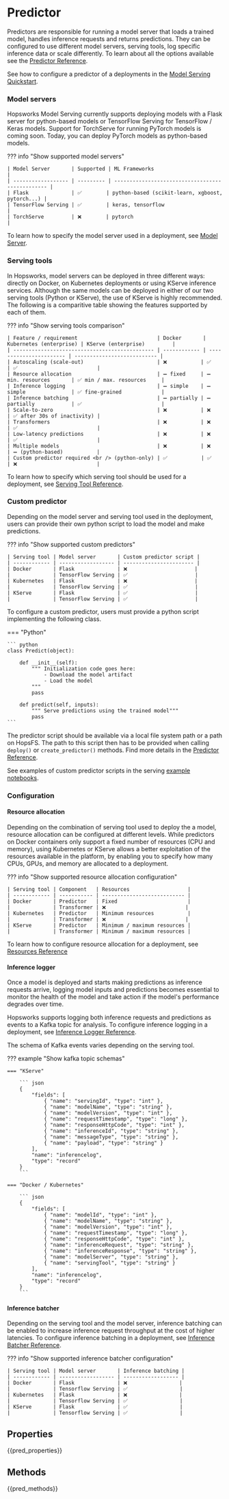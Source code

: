 # Predictor

Predictors are responsible for running a model server that loads a trained model, handles inference requests and returns predictions. They can be configured to use different model servers, serving tools, log specific inference data or scale differently. To learn about all the options available see the [Predictor Reference](predictor_api.md).

See how to configure a predictor of a deployments in the [Model Serving Quickstart](../../../model-serving/quickstart/#create).

### Model servers

Hopsworks Model Serving currently supports deploying models with a Flask server for python-based models or TensorFlow Serving for TensorFlow / Keras models. Support for TorchServe for running PyTorch models is coming soon. Today, you can deploy PyTorch models as python-based models.

??? info "Show supported model servers"

    | Model Server       | Supported | ML Frameworks                                    |
    | ------------------ | --------- | ------------------------------------------------ |
    | Flask              | ✅        | python-based (scikit-learn, xgboost, pytorch...) |
    | TensorFlow Serving | ✅        | keras, tensorflow                                |
    | TorchServe         | ❌        | pytorch                                          |


To learn how to specify the model server used in a deployment, see [Model Server](../predictor_api/#model_server).

### Serving tools

In Hopsworks, model servers can be deployed in three different ways: directly on Docker, on Kubernetes deployments or using KServe inference services.
Although the same models can be deployed in either of our two serving tools (Python or KServe), the use of KServe is highly recommended. The following is a comparitive table showing the features supported by each of them.

??? info "Show serving tools comparison"

    | Feature / requirement                          | Docker       | Kubernetes (enterprise) | KServe (enterprise)         |
    | ---------------------------------------------- | ------------ | ----------------------- | --------------------------- |
    | Autoscaling (scale-out)                        | ❌           | ✅                      | ✅                          |
    | Resource allocation                            | ➖ fixed     | ➖ min. resources       | ✅ min / max. resources     |
    | Inference logging                              | ➖ simple    | ➖ simple               | ✅ fine-grained             |
    | Inference batching                             | ➖ partially | ➖ partially            | ✅                          |
    | Scale-to-zero                                  | ❌           | ❌                      | ✅ after 30s of inactivity) |
    | Transformers                                   | ❌           | ❌                      | ✅                          |
    | Low-latency predictions                        | ❌           | ❌                      | ✅                          |
    | Multiple models                                | ❌           | ❌                      | ➖ (python-based)           |
    | Custom predictor required <br /> (python-only) | ✅           | ✅                      | ❌                          |

To learn how to specify which serving tool should be used for a deployment, see [Serving Tool Reference](../predictor_api/#serving_tool).

### Custom predictor

Depending on the model server and serving tool used in the deployment, users can provide their own python script to load the model and make predictions.

??? info "Show supported custom predictors"

    | Serving tool | Model server       | Custom predictor script |
    | ------------ | ------------------ | ----------------------- |
    | Docker       | Flask              | ❌                      |
    |              | TensorFlow Serving | ✅                      |
    | Kubernetes   | Flask              | ❌                      |
    |              | TensorFlow Serving | ✅                      |
    | KServe       | Flask              | ✅                      |
    |              | TensorFlow Serving | ✅                      |

To configure a custom predictor, users must provide a python script implementing the following class.

=== "Python"

    ``` python
    class Predict(object):

        def __init__(self):
            """ Initialization code goes here:
                - Download the model artifact
                - Load the model
            """
            pass

        def predict(self, inputs):
            """ Serve predictions using the trained model"""
            pass
    ```

The predictor script should be available via a local file system path or a path on HopsFS. The path to this script then has to be provided when calling `deploy()` or `create_predictor()` methods. Find more details in the [Predictor Reference](predictor_api.md).

See examples of custom predictor scripts in the serving [example notebooks](https://github.com/logicalclocks/hops-examples/blob/master/notebooks/ml/serving).

### Configuration

#### Resource allocation

Depending on the combination of serving tool used to deploy the a model, resource allocation can be configured at different levels. While predictors on Docker containers only support a fixed number of resources (CPU and memory), using Kubernetes or KServe allows a better exploitation of the resources available in the platform, by enabling you to specify how many CPUs, GPUs, and memory are allocated to a deployment.

??? info "Show supported resource allocation configuration"

    | Serving tool | Component   | Resources                   |
    | ------------ | ----------- | --------------------------- |
    | Docker       | Predictor   | Fixed                       |
    |              | Transformer | ❌                          |
    | Kubernetes   | Predictor   | Minimum resources           |
    |              | Transformer | ❌                          |
    | KServe       | Predictor   | Minimum / maximum resources |
    |              | Transformer | Minimum / maximum resources |

To learn how to configure resource allocation for a deployment, see [Resources Reference](resources_api.md)

#### Inference logger

Once a model is deployed and starts making predictions as inference requests arrive, logging model inputs and predictions becomes essential to monitor the health of the model and take action if the model's performance degrades over time.

Hopsworks supports logging both inference requests and predictions as events to a Kafka topic for analysis. To configure inference logging in a deployment, see [Inference Logger Reference](inference_logger_api.md).

The schema of Kafka events varies depending on the serving tool.

??? example "Show kafka topic schemas"

    === "KServe"

        ``` json
        {
            "fields": [
                { "name": "servingId", "type": "int" },
                { "name": "modelName", "type": "string" },
                { "name": "modelVersion", "type": "int" },
                { "name": "requestTimestamp", "type": "long" },
                { "name": "responseHttpCode", "type": "int" },
                { "name": "inferenceId", "type": "string" },
                { "name": "messageType", "type": "string" },
                { "name": "payload", "type": "string" }
            ],
            "name": "inferencelog",
            "type": "record"
        }
        ```

    === "Docker / Kubernetes"

        ``` json
        {
            "fields": [
                { "name": "modelId", "type": "int" },
                { "name": "modelName", "type": "string" },
                { "name": "modelVersion", "type": "int" },
                { "name": "requestTimestamp", "type": "long" },
                { "name": "responseHttpCode", "type": "int" },
                { "name": "inferenceRequest", "type": "string" },
                { "name": "inferenceResponse", "type": "string" },
                { "name": "modelServer", "type": "string" },
                { "name": "servingTool", "type": "string" }
            ],
            "name": "inferencelog",
            "type": "record"
        }
        ```

#### Inference batcher

Depending on the serving tool and the model server, inference batching can be enabled to increase inference request throughput at the cost of higher latencies. To configure inference batching in a deployment, see [Inference Batcher Reference](inference_batcher_api.md).

??? info "Show supported inference batcher configuration"

    | Serving tool | Model server       | Inference batching |
    | ------------ | ------------------ | ------------------ |
    | Docker       | Flask              | ❌                 |
    |              | Tensorflow Serving | ✅                 |
    | Kubernetes   | Flask              | ❌                 |
    |              | Tensorflow Serving | ✅                 |
    | KServe       | Flask              | ✅                 |
    |              | Tensorflow Serving | ✅                 |

## Properties

{{pred_properties}}

## Methods

{{pred_methods}}
